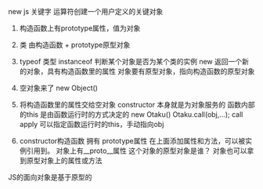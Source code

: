 new js 关键字
运算符创建一个用户定义的关键对象
1. 构造函数上有prototype属性，值为对象
2. 类 由构造函数 + prototype原型对象

3. typeof 类型 instanceof 判断某个对象是否为某个类的实例
new 返回一个新的对象，具有构造函数里的属性
对象要有原型对象，指向构造函数的原型对象

1. 空对象来了 new Object()
2. 将构造函数里的属性交给空对象
    constructor 本身就是为对象服务的
    函数内部的this 是由函数运行时的方式决定的
    new Otaku()
    Otaku.call(obj,...);
    call apply 可以指定函数运行时的this，手动指向obj

3. constructor构造函数 拥有 prototype属性
    在上面添加属性和方法，可以被实例引用到。
    对象上有__proto__属性 这个对象的原型对象是谁？
    对象也可以拿到原型对象上的属性或方法

JS的面向对象是基于原型的
